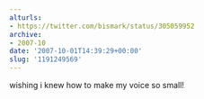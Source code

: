 ```yaml
---
alturls:
- https://twitter.com/bismark/status/305059952
archive:
- 2007-10
date: '2007-10-01T14:39:29+00:00'
slug: '1191249569'
---
```


wishing i knew how to make my voice so small!

